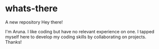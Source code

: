 # whats-there
A new repository
Hey there!

I'm Aruna. I like coding but have no relevant experience on one. I tapped myself here to develop my coding skills by collaborating on projects.
Thanks!
